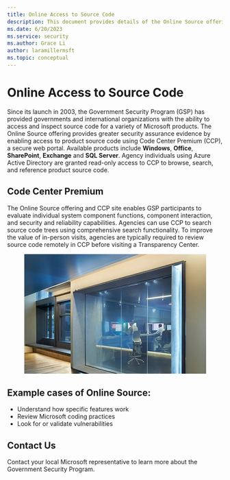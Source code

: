 ```yaml
---
title: Online Access to Source Code
description: This document provides details of the Online Source offering and CCP site that enables GSP participants to evaluate individual system component functions, component interaction, and security and reliability capabilities.
ms.date: 6/20/2023
ms.service: security
ms.author: Grace Li
author: laramillermsft
ms.topic: conceptual
---
```


# Online Access to Source Code

Since its launch in 2003, the Government Security Program (GSP) has provided governments and international organizations with the ability to access and inspect source code for a variety of Microsoft products. The Online Source offering provides greater security assurance evidence by enabling access to product source code using Code Center Premium (CCP), a secure web portal. Available products include **Windows**, **Office**, **SharePoint**, **Exchange** and **SQL Server**. Agency individuals using Azure Active Directory are granted read-only access to CCP to browse, search, and reference product source code.  

## Code Center Premium
The Online Source offering and CCP site enables GSP participants to evaluate individual system component functions, component interaction, and security and reliability capabilities. Agencies can use CCP to search source code trees using comprehensive search functionality. To improve the value of in-person visits, agencies are typically required to review source code remotely in CCP before visiting a Transparency Center.

<center><img src="../media/security-gsp/onlineSources-1.jpg" alt="Online Sources"/></center>  

## Example cases of Online Source:   

- Understand how specific features work 
- Review Microsoft coding practices
- Look for or validate vulnerabilities

## Contact Us

Contact your local Microsoft representative to learn more about the Government Security Program.
